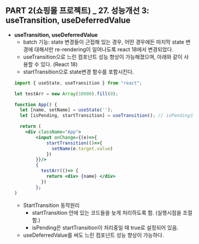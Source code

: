 ## PART 2(쇼핑몰 프로젝트) _ 27. 성능개선 3: useTransition, useDeferredValue

- **useTransition, useDeferredValue**
  - batch 기능: state 변경들이 근접해 있는 경우, 어떤 경우에든 마지막 state 변경에 대해서만 re-rendering이 일어나도록 react 18에서 변경되었다.
  - useTransition으로 느린 컴포넌트 성능 향상이 가능해졌으며, 아래와 같이 사용할 수 있다. (React 18)
  - startTransition으로 state변경 함수를 포함시킨다.
  ```jsx
  import { useState, useTransition } from "react";

  let testArr = new Array(10000).fill(0);

  function App() {
    let [name, setName] = useState('');
    let [isPending, startTransition] = useTransition(); // isPending은 startTransition이 처리중일 때 true로 설정되어 있음.

    return (
      <div className="App">
          <input onChange={(e)=>{
              startTransition(()=>{
                setName(e.target.value)
              })
          }}/>
          {
            testArr(()=> {
              return <div> {name} </div>
            })
          };
  )
  ```
  - StartTransition 동작원리
    - startTransition 안에 있는 코드들을 늦게 처리하도록 함. (실행시점을 조절함.)
    - isPending은 startTransition이 처리중일 때 true로 설정되어 있음.
  - useDeferredValue를 써도 느린 컴포넌트 성능 향상이 가능하다.

